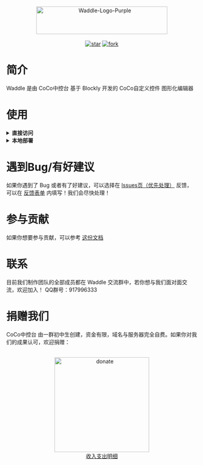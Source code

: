 <p align="center">
    <br>
    <a href="https://www.yuque.com/coco-central/waddle/index">
        <img alt="Waddle-Logo-Purple" src="https://gitee.com/coco-ag/coco-waddle/raw/master/static/img/cs.png" height="73" width="346"/>
    </a>
    <br>
    <br>
    <a href='https://gitee.com/coco-ag/coco-waddle/stargazers'><img src='https://gitee.com/coco-ag/coco-waddle/badge/star.svg?theme=white' alt='star'></img></a>
    <a href='https://gitee.com/coco-ag/coco-waddle/members'><img src='https://gitee.com/coco-ag/coco-waddle/badge/fork.svg?theme=white' alt='fork'></img></a>
    <br>
</p>


# 简介
Waddle 是由 CoCo中控台 基于 Blockly 开发的 CoCo自定义控件 图形化编辑器
# 使用

<details>
  <summary>
    <strong>直接访问</strong>
  </summary>如果你想要直接访问：
  <ul>
    <li>
      <a href="https://waddle-beta.coco-central.cn">Gitee Pages</a>（实时更新）【用于测试】</li>
    <li>
      <a href="https://waddle.coco-central.cn">Waddle 官网</a>（每周更新）【用于正式版本】</li>
  </ul>
</details>

<details>
  <summary>
    <strong>本地部署</strong>
  </summary>如果你有本地部署访问的需求，请按照以下步骤进行
  <ol>
    <li>clone仓库（
      <a href="https://gitee.com/coco-ag/coco-waddle">https://gitee.com/coco-ag/coco-waddle</a>）</li>
    <li>打开项目文件夹</li>
    <li>在命令行运行命令 `python -m http.server 8000` 或双击运行 runserver(win).cmd</li>
    <li>确认8000端口没有占用（占用了请回到第三步自定义端口）</li>
    <li>浏览器打开
      <a href="http://localhost:8000">http://localhost:8000</a>即可</li>
  </ol>
</details>


# 遇到Bug/有好建议
如果你遇到了 Bug 或者有了好建议，可以选择在 [Issues页（优先处理）](https://gitee.com/coco-ag/coco-waddle/issues) 反馈，可以在 [反馈表单](https://www.yuque.com/forms/share/21daa75d-9aac-4887-8eb9-77dd20e658ec) 内填写！我们会尽快处理！

# 参与贡献
如果你想要参与贡献，可以参考 [这份文档](https://gitee.com/coco-ag/coco-waddle/blob/master/docs/dev/README.md)

# 联系
目前我们制作团队的全部成员都在 Waddle 交流群中，若你想与我们面对面交流，欢迎加入！
QQ群号：917996333

# 捐赠我们
CoCo中控台 由一群初中生创建，资金有限，域名与服务器完全自费。如果你对我们的成果认可，欢迎捐赠：

<p align="center">
  <br>
  <img alt="donate" src="https://gitee.com/coco-ag/coco-waddle/raw/master/static/img/donate.png" height="250" width="250" />
  <br>
  <a href="https://www.yuque.com/coco-central/waddle/donate">收入支出明细</a>
  <br>
</p>
<br>